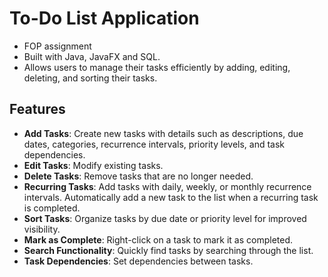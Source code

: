 # To-Do List Application
- FOP assignment
- Built with Java, JavaFX and SQL.
- Allows users to manage their tasks efficiently by adding, editing, deleting, and sorting their tasks. 

## Features
- **Add Tasks**: Create new tasks with details such as descriptions, due dates, categories, recurrence intervals, priority levels, and task dependencies.
- **Edit Tasks**: Modify existing tasks.
- **Delete Tasks**: Remove tasks that are no longer needed.
- **Recurring Tasks**: Add tasks with daily, weekly, or monthly recurrence intervals. Automatically add a new task to the list when a recurring task is completed. 
- **Sort Tasks**: Organize tasks by due date or priority level for improved visibility.
- **Mark as Complete**: Right-click on a task to mark it as completed.
- **Search Functionality**: Quickly find tasks by searching through the list.
- **Task Dependencies**: Set dependencies between tasks.

